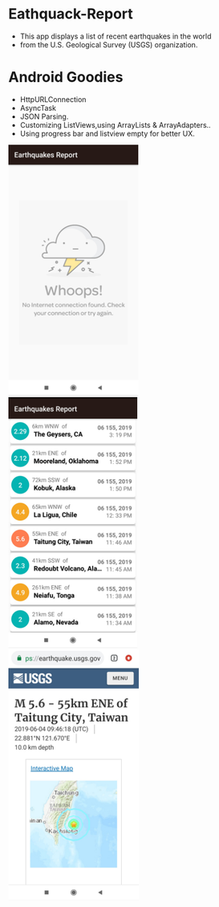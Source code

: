 # Eathquack-Report
<ul>
<li>This app displays a list of recent earthquakes in the world</li>
<li>from the U.S. Geological Survey (USGS) organization.</li>
</ul>

Android Goodies
==================
<ul>
<li>HttpURLConnection</li>
<li>AsyncTask</li>
<li>JSON Parsing.</li>
<li>Customizing ListViews,using ArrayLists & ArrayAdapters..</li>
<li>Using progress bar and listview empty for better UX.</li>
</ul>

<img src="images/Screen_1.png" wihth="450" height="500"> <img src="images/Screen_2.png" wihth="450" height="500"> <img src="images/Screen_3.png" wihth="450" height="500">
